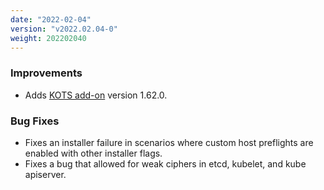 ```yaml
---
date: "2022-02-04"
version: "v2022.02.04-0"
weight: 202202040
---
```


### <span class="label label-blue">Improvements</span>
- Adds [KOTS add-on](/docs/add-ons/kotsadm) version 1.62.0.

### <span class="label label-orange">Bug Fixes</span>
- Fixes an installer failure in scenarios where custom host preflights are enabled with other installer flags.
- Fixes a bug that allowed for weak ciphers in etcd, kubelet, and kube apiserver.
